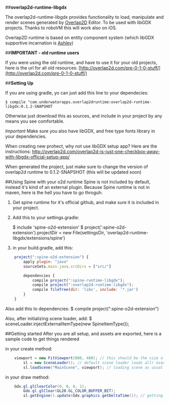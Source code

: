 ##**overlap2d-runtime-libgdx**

The overlap2d-runtime-libgdx provides functionality to load, manipulate and render scenes generated by [Overlap2D](http://overlap2d.com/) Editor.
To be used with libGDX projects. Thanks to roboVM this will work also on iOS.

Overlap2D runtime is based on entity component system (which libGDX supportive incarnation is [Ashley](https://github.com/libgdx/ashley))

##**IMPORTANT - old runtime users**

If you were using the old runtime, and have to use it for your old projects, here is the url for all old resources:
[http://overlap2d.com/pre-0-1-0-stuff/](http://overlap2d.com/pre-0-1-0-stuff/)


##**Setting Up**

If you are using gradle, yo can just add this line to your dependecies:

    $ compile "com.underwaterapps.overlap2druntime:overlap2d-runtime-libgdx:0.1.2-SNAPSHOT

Otherwise just download this as sources, and include in your project by any means you see comfortable.

*Important* Make sure you also have libGDX, and free type fonts library in your dependencies.

When creating new prohect, why not use libGDX setup app? Here are the instructions:
http://overlap2d.com/overlap2d-is-just-one-checkbox-away-with-libgdx-official-setup-app/

When generated the project, just make sure to change the version of overlap2d runtime to 0.1.2-SNAPSHOT (this will be updated soon)

##Using Spine with your o2d runtime
Spine is not included by default, instead it's kind of an external plugin. Because Spine runtime is not in maven, here is the hell you have to go throguh:
1) Get spine runtime for it's official github, and make sure it is included in your project.
2) Add this to your settings.gradle:

    $ include 'spine-o2d-extension'
    $ project(':spine-o2d-extension').projectDir = new File(settingsDir, 'overlap2d-runtime-libgdx/extensions/spine')
3) in your build.gradle, add this:
```js
    project(":spine-o2d-extension") {
        apply plugin: "java"
        sourceSets.main.java.srcDirs = ["src/"]

        dependencies {
            compile project(":spine-runtime-libgdx");
            compile project(":overlap2d-runtime-libgdx");
            compile fileTree(dir: 'libs', include: '*.jar')
        }
    }
```
Also add this to dependencies:
    $ compile project(":spine-o2d-extension")

Also, after initializing scene loader, add:
    $ sceneLoader.injectExternalItemType(new SpineItemType());


##Getting started
After you are all setup, and assets are exported, here is a sample code to get things rendered

in your create method:

```java
    viewport = new FitViewport(800, 480); // this should be the size of camera in WORLD units. make sure you check that in editor first.
		sl = new SceneLoader(); // default scene loader loads allr esources from default RM as usual.
		sl.loadScene("MainScene", viewport); // loading scene as usual
```

in your draw method:

```java
    Gdx.gl.glClearColor(0, 0, 0, 1);
		Gdx.gl.glClear(GL20.GL_COLOR_BUFFER_BIT);
		sl.getEngine().update(Gdx.graphics.getDeltaTime()); // getting the ashley engine and updating it (it will render things with it's own render system)
```
